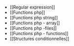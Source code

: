 * [[Regular expression]]
* [[Functions php]]
* [[Functions php string]]
* [[Functions php - array]]
* [[Functions php -files]]
* [[Functions php - functions]]
* [[Structures conditionnelles]]